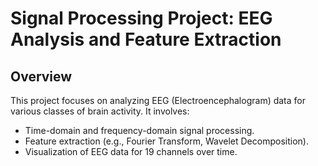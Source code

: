 # Signal Processing Project: EEG Analysis and Feature Extraction

## Overview
This project focuses on analyzing EEG (Electroencephalogram) data for various classes of brain activity. It involves:
- Time-domain and frequency-domain signal processing.
- Feature extraction (e.g., Fourier Transform, Wavelet Decomposition).
- Visualization of EEG data for 19 channels over time.


